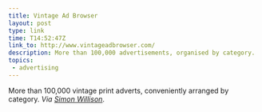 ```yaml
---
title: Vintage Ad Browser
layout: post
type: link
time: T14:52:47Z
link_to: http://www.vintageadbrowser.com/
description: More than 100,000 advertisements, organised by category.
topics:
 - advertising
---
```


More than 100,000 vintage print adverts, conveniently arranged by category. _Via [Simon Willison](http://simonwillison.net/2010/Jan/6/vintage/)_.